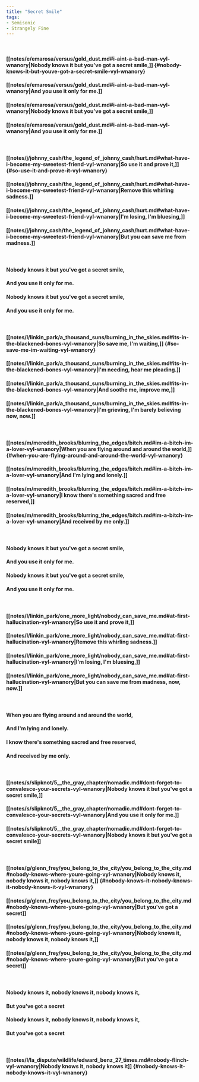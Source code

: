 ```yaml
---
title: "Secret Smile"
tags:
- Semisonic
- Strangely Fine
---
```

&nbsp;
#### [[notes/e/emarosa/versus/gold_dust.md#i-aint-a-bad-man-vyl-wnanory|Nobody knows it but you've got a secret smile,]] {#nobody-knows-it-but-youve-got-a-secret-smile-vyl-wnanory}
#### [[notes/e/emarosa/versus/gold_dust.md#i-aint-a-bad-man-vyl-wnanory|And you use it only for me.]]
#### [[notes/e/emarosa/versus/gold_dust.md#i-aint-a-bad-man-vyl-wnanory|Nobody knows it but you've got a secret smile,]]
#### [[notes/e/emarosa/versus/gold_dust.md#i-aint-a-bad-man-vyl-wnanory|And you use it only for me.]]
&nbsp;
#### [[notes/j/johnny_cash/the_legend_of_johnny_cash/hurt.md#what-have-i-become-my-sweetest-friend-vyl-wnanory|So use it and prove it,]] {#so-use-it-and-prove-it-vyl-wnanory}
#### [[notes/j/johnny_cash/the_legend_of_johnny_cash/hurt.md#what-have-i-become-my-sweetest-friend-vyl-wnanory|Remove this whirling sadness.]]
#### [[notes/j/johnny_cash/the_legend_of_johnny_cash/hurt.md#what-have-i-become-my-sweetest-friend-vyl-wnanory|I'm losing, I'm bluesing,]]
#### [[notes/j/johnny_cash/the_legend_of_johnny_cash/hurt.md#what-have-i-become-my-sweetest-friend-vyl-wnanory|But you can save me from madness.]]
&nbsp;
#### Nobody knows it but you've got a secret smile,
#### And you use it only for me.
#### Nobody knows it but you've got a secret smile,
#### And you use it only for me.
&nbsp;
#### [[notes/l/linkin_park/a_thousand_suns/burning_in_the_skies.md#its-in-the-blackened-bones-vyl-wnanory|So save me, I'm waiting,]] {#so-save-me-im-waiting-vyl-wnanory}
#### [[notes/l/linkin_park/a_thousand_suns/burning_in_the_skies.md#its-in-the-blackened-bones-vyl-wnanory|I'm needing, hear me pleading.]]
#### [[notes/l/linkin_park/a_thousand_suns/burning_in_the_skies.md#its-in-the-blackened-bones-vyl-wnanory|And soothe me, improve me,]]
#### [[notes/l/linkin_park/a_thousand_suns/burning_in_the_skies.md#its-in-the-blackened-bones-vyl-wnanory|I'm grieving, I'm barely believing now, now.]]
&nbsp;
#### [[notes/m/meredith_brooks/blurring_the_edges/bitch.md#im-a-bitch-im-a-lover-vyl-wnanory|When you are flying around and around the world,]] {#when-you-are-flying-around-and-around-the-world-vyl-wnanory}
#### [[notes/m/meredith_brooks/blurring_the_edges/bitch.md#im-a-bitch-im-a-lover-vyl-wnanory|And I'm lying and lonely.]]
#### [[notes/m/meredith_brooks/blurring_the_edges/bitch.md#im-a-bitch-im-a-lover-vyl-wnanory|I know there's something sacred and free reserved,]]
#### [[notes/m/meredith_brooks/blurring_the_edges/bitch.md#im-a-bitch-im-a-lover-vyl-wnanory|And received by me only.]]
&nbsp;
#### Nobody knows it but you've got a secret smile,
#### And you use it only for me.
#### Nobody knows it but you've got a secret smile,
#### And you use it only for me.
&nbsp;
#### [[notes/l/linkin_park/one_more_light/nobody_can_save_me.md#at-first-hallucination-vyl-wnanory|So use it and prove it,]]
#### [[notes/l/linkin_park/one_more_light/nobody_can_save_me.md#at-first-hallucination-vyl-wnanory|Remove this whirling sadness.]]
#### [[notes/l/linkin_park/one_more_light/nobody_can_save_me.md#at-first-hallucination-vyl-wnanory|I'm losing, I'm bluesing,]]
#### [[notes/l/linkin_park/one_more_light/nobody_can_save_me.md#at-first-hallucination-vyl-wnanory|But you can save me from madness, now, now.]]
&nbsp;
#### When you are flying around and around the world,
#### And I'm lying and lonely.
#### I know there's something sacred and free reserved,
#### And received by me only.
&nbsp;
#### [[notes/s/slipknot/5__the_gray_chapter/nomadic.md#dont-forget-to-convalesce-your-secrets-vyl-wnanory|Nobody knows it but you've got a secret smile,]]
#### [[notes/s/slipknot/5__the_gray_chapter/nomadic.md#dont-forget-to-convalesce-your-secrets-vyl-wnanory|And you use it only for me.]]
#### [[notes/s/slipknot/5__the_gray_chapter/nomadic.md#dont-forget-to-convalesce-your-secrets-vyl-wnanory|Nobody knows it but you've got a secret smile]]
&nbsp;
#### [[notes/g/glenn_frey/you_belong_to_the_city/you_belong_to_the_city.md#nobody-knows-where-youre-going-vyl-wnanory|Nobody knows it, nobody knows it, nobody knows it,]] {#nobody-knows-it-nobody-knows-it-nobody-knows-it-vyl-wnanory}
#### [[notes/g/glenn_frey/you_belong_to_the_city/you_belong_to_the_city.md#nobody-knows-where-youre-going-vyl-wnanory|But you've got a secret]]
#### [[notes/g/glenn_frey/you_belong_to_the_city/you_belong_to_the_city.md#nobody-knows-where-youre-going-vyl-wnanory|Nobody knows it, nobody knows it, nobody knows it,]]
#### [[notes/g/glenn_frey/you_belong_to_the_city/you_belong_to_the_city.md#nobody-knows-where-youre-going-vyl-wnanory|But you've got a secret]]
&nbsp;
#### Nobody knows it, nobody knows it, nobody knows it,
#### But you've got a secret 
#### Nobody knows it, nobody knows it, nobody knows it,
#### But you've got a secret
&nbsp;
#### [[notes/l/la_dispute/wildlife/edward_benz_27_times.md#nobody-flinch-vyl-wnanory|Nobody knows it, nobody knows it]] {#nobody-knows-it-nobody-knows-it-vyl-wnanory}
